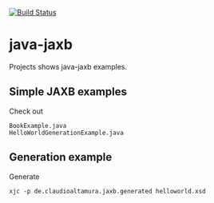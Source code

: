 [![Build Status](https://travis-ci.org/claudioaltamura/java-jaxb.svg?branch=master)](https://travis-ci.org/claudioaltamura/java-jaxb)

java-jaxb
=========

Projects shows java-jaxb examples.

Simple JAXB examples
--------------------
Check out

	BookExample.java
	HelloWorldGenerationExample.java

Generation example
------------------
Generate

	xjc -p de.claudioaltamura.jaxb.generated helloworld.xsd
